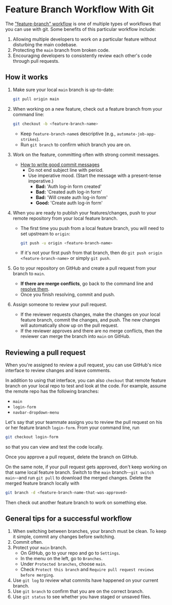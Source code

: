 # Feature Branch Workflow With Git

The ["feature-branch" workflow][feature-branch] is one of multiple types of
workflows that you can use with git. Some benefits of this particular workflow
include:

1. Allowing multiple developers to work on a particular feature without
   disturbing the main codebase.
2. Protecting the `main` branch from broken code.
3. Encouraging developers to consistently review each other's code through pull
   requests.

## How it works

1. Make sure your local `main` branch is up-to-date:

   ```sh
   git pull origin main
   ```

2. When working on a new feature, check out a feature branch from your command
   line:

   ```sh
   git checkout -b <feature-branch-name>
   ```

   - Keep `feature-branch-name`s descriptive (e.g., `automate-job-app-strikes`).
   - Run `git branch` to confirm which branch you are on.

3. Work on the feature, committing often with strong commit messages.
   - [How to write good commit messages][good-commit-messages]
     - Do not end subject line with period.
     - Use imperative mood. (Start the message with a present-tense imperative.)
       - **Bad:** 'Auth log-in form created'
       - **Bad:** 'Created auth log-in form'
       - **Bad:** 'Will create auth log-in form'
       - **Good:** 'Create auth log-in form'

4. When you are ready to publish your features/changes, push to your remote
   repository from your local feature branch.
   - The first time you push from a local feature branch, you will need to set
     upstream to `origin`:

     ```sh
     git push -u origin <feature-branch-name>
     ```

   - If it's not your first push from that branch, then do `git push origin
     <feature-branch-name>` or simply `git push`.

5. Go to your repository on GitHub and create a pull request from your branch to
   `main`.
   - **If there are merge conflicts**, go back to the command line and [resolve
     them][resolving-merge-conflicts].
   - Once you finish resolving, commit and push.

6. Assign someone to review your pull request.
   - If the reviewer requests changes, make the changes on your local feature
     branch, commit the changes, and push. The new changes will automatically
     show up on the pull request.
   - If the reviewer approves and there are no merge conflicts, then the
     reviewer can merge the branch into `main` on GitHub.

## Reviewing a pull request

When you're assigned to review a pull request, you can use GitHub's nice
interface to review changes and leave comments.

In addition to using that interface, you can also `checkout` that remote feature
branch on your local repo to test and look at the code. For example, assume the
remote repo has the following branches:

- `main`
- `login-form`
- `navbar-dropdown-menu`

Let's say that your teammate assigns you to review the pull request on his or
her feature branch `login-form`. From your command line, run

```sh
git checkout login-form
```

so that you can view and test the code locally.

Once you approve a pull request, delete the branch on GitHub.

On the same note, if your pull request gets approved, don't keep working on that
same local feature branch. Switch to the `main` branch--`git switch main`--and
run `git pull` to download the merged changes. Delete the merged feature branch
locally with

```sh
git branch -d <feature-branch-name-that-was-approved>
```

Then check out another feature branch to work on something else.

## General tips for a successful workflow

1. When switching between branches, your branch must be clean. To keep it
   simple, commit any changes before switching.
2. Commit often.
3. Protect your `main` branch.
   - On GitHub, go to your repo and go to `Settings`.
   - In the menu on the left, go to `Branches`.
   - Under `Protected branches`, choose `main`.
   - Check `Protect this branch` and `Require pull request reviews before
     merging`.
4. Use `git log` to review what commits have happened on your current branch.
5. Use `git branch` to confirm that you are on the correct branch.
6. Use `git status` to see whether you have staged or unsaved files.

[feature-branch]:
  https://www.atlassian.com/git/tutorials/comparing-workflows#feature-branch-workflow
[resolving-merge-conflicts]:
  https://help.github.com/articles/resolving-a-merge-conflict-using-the-command-line/
[good-commit-messages]: https://chris.beams.io/posts/git-commit/
